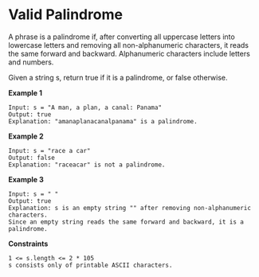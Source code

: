 # Valid Palindrome
A phrase is a palindrome if, after converting all uppercase letters into lowercase letters and removing all non-alphanumeric characters, it reads the same forward and backward. Alphanumeric characters include letters and numbers.

Given a string s, return true if it is a palindrome, or false otherwise.

**Example 1**
```
Input: s = "A man, a plan, a canal: Panama"
Output: true
Explanation: "amanaplanacanalpanama" is a palindrome.
```
**Example 2**
```
Input: s = "race a car"
Output: false
Explanation: "raceacar" is not a palindrome.
```
**Example 3**
```
Input: s = " "
Output: true
Explanation: s is an empty string "" after removing non-alphanumeric characters.
Since an empty string reads the same forward and backward, it is a palindrome.
```
**Constraints**
```
1 <= s.length <= 2 * 105
s consists only of printable ASCII characters.
```